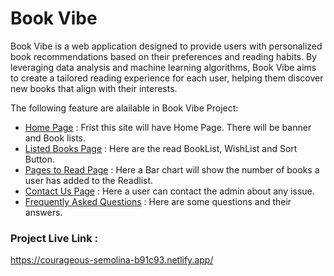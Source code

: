 # Book Vibe

Book Vibe is a web application designed to provide users with personalized book recommendations based on their preferences and reading habits. By leveraging data analysis and machine learning algorithms, Book Vibe aims to create a tailored reading experience for each user, helping them discover new books that align with their interests.

The following feature are alailable in Book Vibe Project:

- [Home Page](http://localhost:5173/) : Frist this site will have Home Page. There will be banner and Book lists.
- [Listed Books Page](http://localhost:5173/listedbooks) : Here are the read BookList, WishList and Sort Button.
- [Pages to Read Page](http://localhost:5173/pagestoread) : Here a Bar chart will show the number of books a user has added to the Readlist.
- [Contact Us Page](http://localhost:5173/contact-us) : Here a user can contact the admin about any issue.
- [Frequently Asked Questions](http://localhost:5173/faq) : Here are some questions and their answers.


### Project Live Link :
https://courageous-semolina-b91c93.netlify.app/
